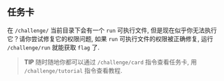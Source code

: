 ## 任务卡

在 `/challenge/` 当前目录下会有一个 `run` 可执行文件, 但是现在似乎你无法执行它？请你尝试修复它的权限问题, 如果 `run` 可执行文件的权限被正确修复, 运行 `/challenge/run` 就能获取 `flag` 了.

> **TIP** 随时随地你都可以通过 `/challenge/card` 指令查看任务卡, 用 `/challenge/tutorial` 指令查看教程.